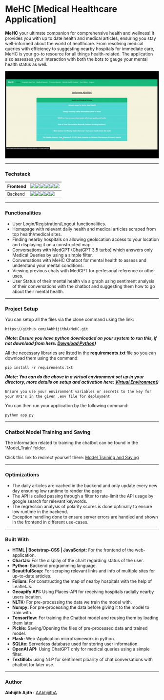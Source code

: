 # MeHC [Medical Healthcare Application]
**MeHC** your ultimate companion for comprehensive health and wellness! It provides you with up to date health and medical articles, ensuring you stay well-informed about the world of healthcare.
From resolving medical queries with efficiency to suggesting nearby hospitals for immediate care, MeHC is your go-to resource for all things health-related.
The application also assesses your interaction with both the bots to gauge your mental health status as well.

![](PGIF/MeHC-gif.gif)
- - - -
### Techstack
| Frontend | ![](https://img.shields.io/badge/HTML5-E34F26?style=for-the-badge&logo=html5&logoColor=white)![](https://img.shields.io/badge/CSS3-1572B6?style=for-the-badge&logo=css3&logoColor=white)![](https://img.shields.io/badge/Bootstrap-563D7C?style=for-the-badge&logo=bootstrap&logoColor=white)![](https://img.shields.io/badge/JavaScript-323330?style=for-the-badge&logo=javascript&logoColor=F7DF1E)![](https://img.shields.io/badge/Chart%20js-FF6384?style=for-the-badge&logo=chartdotjs&logoColor=white)![](https://img.shields.io/badge/Leaflet-199900?style=for-the-badge&logo=Leaflet&logoColor=white)  |
| --- | --- |
| Backend | ![](https://img.shields.io/badge/Python-FFD43B?style=for-the-badge&logo=python&logoColor=blue)![](https://img.shields.io/badge/Numpy-777BB4?style=for-the-badge&logo=numpy&logoColor=white)![](https://img.shields.io/badge/TensorFlow-FF6F00?style=for-the-badge&logo=tensorflow&logoColor=white)![](https://img.shields.io/badge/Flask-000000?style=for-the-badge&logo=flask&logoColor=white)![](https://img.shields.io/badge/SQLite-07405E?style=for-the-badge&logo=sqlite&logoColor=white) |
- - - -
### Functionalities
* User Login/Registration/Logout functionalities.
* Homepage with relevant daily health and medical articles scraped from top health/medical sites.
* Finding nearby hospitals on allowing geolocation access to your location and displaying it on a constructed map.
* Conversations with MedGPT (ChatGPT 3.5 turbo) which answers only Medical Queries by using a simple filter.
* Conversations with MeHC Chatbot for mental health to assess and understand your mental conditions.
* Viewing previous chats with MedGPT for perfesonal reference or other uses.
* User Status of their mental health via a graph using sentiment analysis of their conversations with the chatbot and suggesting them how to go about their mental health.
- - - -
### Project Setup
You can setup all the files via the clone command using the link:
```
https://github.com/AAbhijithA/MeHC.git
```
***(Note: Ensure you have python downloaded on your system to run this, if not download from here: [Download Python](https://www.python.org/downloads/))***

All the necessary libraries are listed in the **requirements.txt** file so you can download them using the command:
```
pip install -r requirements.txt
```
***(Note: You can do the above in a virtual environment set up in your directory, more details on setup and activation here: [Virtual Environment](https://docs.python.org/3/library/venv.html#how-venvs-work))***
```
Ensure you use your environment variables or secrets to the key for your API's in the given .env file for deployment
```
You can then run your application by the following command:
```
python app.py
```
- - - -
### Chatbot Model Training and Saving
The information related to training the chatbot can be found in the 'Model_Train' folder.

Click this link to redirect yourself there: [Model Training and Saving](https://github.com/AAbhijithA/MeHC/tree/master/Model_Train)
- - - -
### Optimizations
* The daily articles are cached in the backend and only update every new day ensuring low runtime to render the page
* The API is called passing through a filter to rate-limit the API usage by google search for relevant keywords.
* The regression analysis of polarity scores is done optimally to ensure low runtime in the backend.
* Exception handling done to ensure server errors are handled and shown in the frontend in different use-cases.
- - - -
### Built With
* **HTML | Bootstrap-CSS | JavaScript:** For the frontend of the web-application.
* **ChartJs:** For the display of the chart regarding status of the user.
* **Python:** Backend programming language.
* **BeautifulSoup:** For scraping relevant links and info of multiple sites for up-to-date articles.
* **Folium:** For constructing the map of nearby hospitals with the help of LeafletJs.
* **Geoapify API:** Using Places-API for receiving hospitals radially nearby users location.
* **NLTK:** For pre-processing the data we train the model with.
* **Numpy:** For pre-processing the data before giving it to the model to train with.
* **Tensorflow:** For training the Chatbot model and reusing them by loading them later.
* **Pickle:** Saving/Opening the files of pre-processed data and trained model.
* **Flask:** Web-Application microframework in python.
* **SQLite:** Serverless database used for storing user information.
* **OpenAI API:** Using ChatGPT only for medical queries using a simple filter.
* **TextBlob:** using NLP for sentiment ploarity of chat conversations with chatbot for later use.
- - - -
### Author
**Abhijith Ajith :** [AAbhijithA](https://github.com/AAbhijithA)
